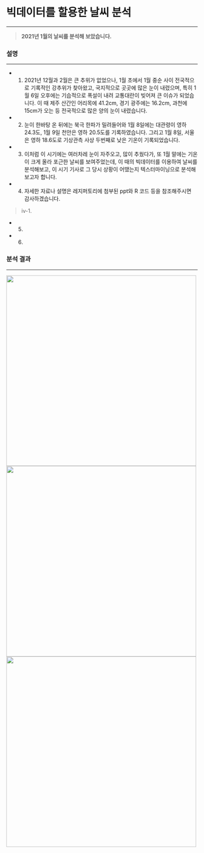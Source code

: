 
# 빅데이터를 할용한 날씨 분석


----

> __2021년 1월의 날씨를 분석해 보았습니다.__


### 설명
-----

+ 1. 2021년 12월과 2월은 큰 추위가 없었으나, 1월 초에서 1월 중순 사이 전국적으로 기록적인 강추위가 찾아왔고, 국지적으로 곳곳에 많은 눈이 내렸으며, 특히 1월 6일 오후에는 기습적으로 폭설이 내려 교통대란이 빚어져 큰 이슈가 되었습니다. 이 때 제주 산간인 어리목에 41.2cm, 경기 광주에는 16.2cm, 과천에 15cm가 오는 등 전국적으로 많은 양의 눈이 내렸습니다. 
+ 2. 눈이 한바탕 온 뒤에는 북극 한파가 밀려들어와 1월 8일에는 대관령이 영하 24.3도, 1월 9일 천안은 영하 20.5도를 기록하였습니다. 그리고 1월 8일, 서울은 영하 18.6도로 기상관측 사상 두번째로 낮은 기온이 기록되었습니다.
+ 3. 이처럼 이 시기에는 여러차레 눈이 자주오고, 많이 추웠다가, 또 1월 말에는 기온이 크게 올라 포근한 날씨를 보여주었는데, 이 때의 빅데이터를 이용하여 날씨를 분석해보고, 이 시기 기사로 그 당시 상황이 어땠는지 텍스터마이닝으로 분석해보고자 합니다.
+ 4. 자세한 자료나 설명은 레지퍼토리에 첨부된 ppt와 R 코드 등을 참조해주시면 감사하겠습니다.
> iv-1. 
+ 5. 
+ 6. 

### 분석 결과

---

<img src="https://user-images.githubusercontent.com/85730066/202892622-06190a54-1c33-487a-a872-5df1dcadfffc.png" width="500" height="500">


<img src="https://user-images.githubusercontent.com/85730066/202892636-ccef6f77-bf63-40b0-b3f4-c7839898acd1.jpg" width="500" height="500">


<img src="https://user-images.githubusercontent.com/85730066/202892655-90ae0bc0-66da-4030-aae2-9ac48dbc64f0.jpg" width="500" height="500">





